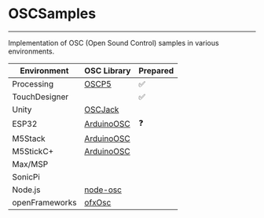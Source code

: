 # OSCSamples
---

Implementation of OSC (Open Sound Control) samples in various environments.

| Environment | OSC Library | Prepared | 
| - | - | - |
| Processing | [OSCP5](https://sojamo.de/libraries/oscP5/) | ✅ |
| TouchDesigner | | ✅ |
| Unity | [OSCJack](https://github.com/keijiro/OscJack) | | 
| ESP32 | [ArduinoOSC](https://github.com/hideakitai/ArduinoOSC) | ❓ | 
| M5Stack | [ArduinoOSC](https://github.com/hideakitai/ArduinoOSC) | | 
| M5StickC+ | [ArduinoOSC](https://github.com/hideakitai/ArduinoOSC) | | 
| Max/MSP | | | 
| SonicPi | | | 
| Node.js | [node-osc](https://www.npmjs.com/package/node-osc) | | 
| openFrameworks | [ofxOsc](https://openframeworks.cc/documentation/ofxOsc/) | | 
